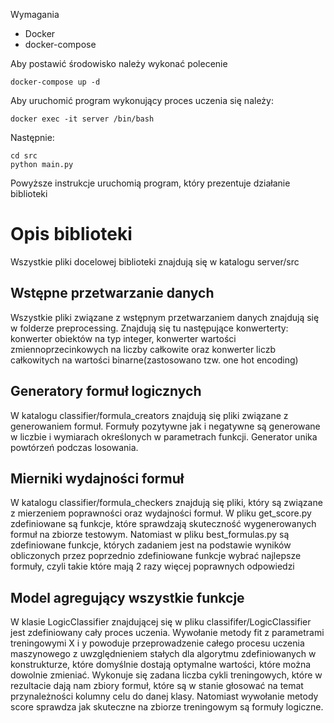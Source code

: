 Wymagania
 - Docker
 - docker-compose

Aby postawić środowisko należy wykonać polecenie
```
docker-compose up -d
```  

Aby uruchomić program wykonujący proces uczenia się należy:
```
docker exec -it server /bin/bash 
```  

Następnie:
```
cd src
python main.py
```
Powyższe instrukcje uruchomią program, który prezentuje działanie biblioteki

# Opis biblioteki
Wszystkie pliki docelowej biblioteki znajdują się w katalogu server/src

## Wstępne przetwarzanie danych
Wszystkie pliki związane z wstępnym przetwarzaniem danych znajdują się w folderze preprocessing.
Znajdują się tu następujące konwerterty: konwerter obiektów na typ integer,
konwerter wartości zmiennoprzecinkowych na liczby całkowite oraz konwerter liczb całkowitych na wartości
binarne(zastosowano tzw. one hot encoding)

## Generatory formuł logicznych
W katalogu classifier/formula_creators znajdują się pliki związane z generowaniem formuł.
Formuły pozytywne jak i negatywne są generowane w liczbie i wymiarach określonych w parametrach
funkcji. Generator unika powtórzeń podczas losowania.

## Mierniki wydajności formuł
W katalogu classifier/formula_checkers znajdują się pliki, który są związane z mierzeniem poprawności oraz
wydajności formuł. W pliku get_score.py zdefiniowane są funkcje, które sprawdzają skuteczność wygenerowanych
formuł na zbiorze testowym. Natomiast w pliku best_formulas.py są zdefiniowane funkcje, których zadaniem jest
na podstawie wyników obliczonych przez poprzednio zdefiniowane funkcje wybrać najlepsze formuły, czyli takie
które mają 2 razy więcej poprawnych odpowiedzi

## Model agregujący wszystkie funkcje
W klasie LogicClassifier znajdującej się w pliku classififer/LogicClassifier jest zdefiniowany cały proces uczenia.
Wywołanie metody fit z parametrami treningowymi X i y powoduje przeprowadzenie całego procesu uczenia maszynowego 
z uwzględnieniem stałych dla algorytmu zdefiniowanych w konstrukturze, które domyślnie dostają optymalne wartości, które
można dowolnie zmieniać. Wykonuje się zadana liczba cykli treningowych, które w rezultacie dają nam zbiory formuł, które
są w stanie głosować na temat przynależności kolumny celu do danej klasy. Natomiast wywołanie metody score sprawdza jak 
skuteczne na zbiorze treningowym są formuły logiczne.
